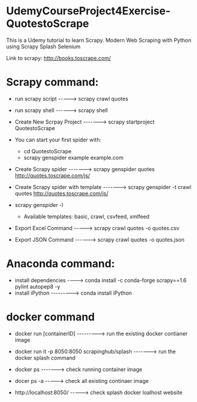 # UdemyCourseProject4Exercise-QuotestoScrape
This is a Udemy tutorial to learn Scrapy. Modern Web Scraping with Python using Scrapy Splash Selenium

Link to scrapy: http://books.toscrape.com/

# Scrapy command:
- run scrapy script -----> scrapy crawl quotes

- run scrapy shell ------> scrapy shell

- Create New Scrpay Project -------> scrapy startproject QuotestoScrape

- You can start your first spider with:
  - cd QuotestoScrape
  - scrapy genspider example example.com

- Create Scrapy spider -------> scrapy genspider quotes http://quotes.toscrape.com/js/

- Create Scrapy spider with template -------> scrapy genspider -t crawl quotes http://quotes.toscrape.com/js/

- scrapy genspider -l
  - Available templates: basic, crawl, csvfeed, xmlfeed

- Export Excel Command -----> scrapy crawl quotes -o quotes.csv

- Export JSON Command ------> scrapy crawl quotes -o quotes.json

# Anaconda command:
- install dependencies ----> conda install -c conda-forge scrapy==1.6 pylint autopep8 -y
- install iPython ---------> conda install iPython

# docker command
- docker run [containerID] ---------> run the existing docker contianer image
- docker run it -p 8050:8050 scrapinghub/splash -------> run the docker splash command
- docker ps -------> check running container image
- docer ps -a -----> check all existing continaer image


- http://localhost:8050/ -----> check splash docker loalhost website
